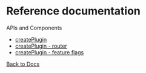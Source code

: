 # Reference documentation

APIs and Components

- [createPlugin](createPlugin.md)
- [createPlugin - router](createPlugin-router.md)
- [createPlugin - feature flags](createPlugin-feature-flags.md)

[Back to Docs](../README.md)
